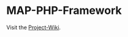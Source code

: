 MAP-PHP-Framework
=================

Visit the [Project-Wiki](https://github.com/mpiontkowski/map/wiki).

